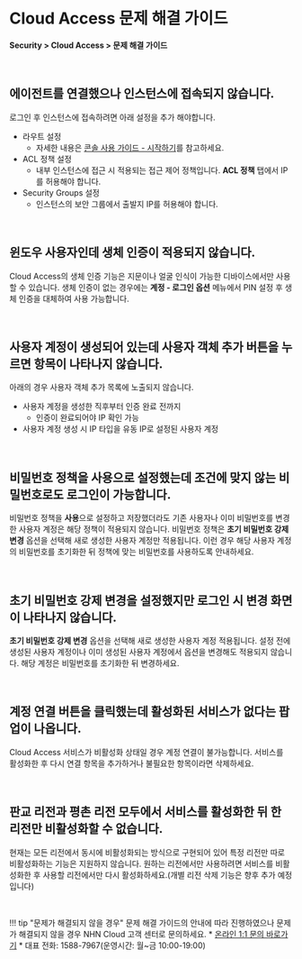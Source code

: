 # Cloud Access 문제 해결 가이드

**Security > Cloud Access > 문제 해결 가이드**

<br>

## 에이전트를 연결했으나 인스턴스에 접속되지 않습니다.

로그인 후 인스턴스에 접속하려면 아래 설정을 추가 해야합니다.

* 라우트 설정
    * 자세한 내용은 [콘솔 사용 가이드 - 시작하기](https://docs.alpha-nhncloud.com/ko/Security/Cloud%20Access/ko/console-user-guide/cloud-access-start/)를 참고하세요.
* ACL 정책 설정
    * 내부 인스턴스에 접근 시 적용되는 접근 제어 정책입니다. **ACL 정책** 탭에서 IP를 허용해야 합니다.
* Security Groups 설정
    * 인스턴스의 보안 그룹에서 출발지 IP를 허용해야 합니다.

<br>

## 윈도우 사용자인데 생체 인증이 적용되지 않습니다.

Cloud Access의 생체 인증 기능은 지문이나 얼굴 인식이 가능한 디바이스에서만 사용할 수 있습니다. 생체 인증이 없는 경우에는 **계정 - 로그인 옵션** 메뉴에서 PIN 설정 후 생체 인증을 대체하여 사용 가능합니다.

<br>

## 사용자 계정이 생성되어 있는데 사용자 객체 추가 버튼을 누르면 항목이 나타나지 않습니다.

아래의 경우 사용자 객체 추가 목록에 노출되지 않습니다.

* 사용자 계정을 생성한 직후부터 인증 완료 전까지
    * 인증이 완료되어야 IP 확인 가능
* 사용자 계정 생성 시 IP 타입을 유동 IP로 설정된 사용자 계정

<br>

## 비밀번호 정책을 사용으로 설정했는데 조건에 맞지 않는 비밀번호로도 로그인이 가능합니다.

비밀번호 정책을 **사용**으로 설정하고 저장했더라도 기존 사용자나 이미 비밀번호를 변경한 사용자 계정은 해당 정책이 적용되지 않습니다.
비밀번호 정책은 **초기 비밀번호 강제 변경** 옵션을 선택해 새로 생성한 사용자 계정만 적용됩니다. 이런 경우 해당 사용자 계정의 비밀번호를 초기화한 뒤 정책에 맞는 비밀번호를 사용하도록 안내하세요.  

<br>

## 초기 비밀번호 강제 변경을 설정했지만 로그인 시 변경 화면이 나타나지 않습니다.

**초기 비밀번호 강제 변경** 옵션을 선택해 새로 생성한 사용자 계정 적용됩니다. 설정 전에 생성된 사용자 계정이나 이미 생성된 사용자 계정에서 옵션을 변경해도 적용되지 않습니다. 해당 계정은 비밀번호를 초기화한 뒤 변경하세요.

<br>

## 계정 연결 버튼을 클릭했는데 활성화된 서비스가 없다는 팝업이 나옵니다.

Cloud Access 서비스가 비활성화 상태일 경우 계정 연결이 불가능합니다. 서비스를 활성화한 후 다시 연결 항목을 추가하거나 불필요한 항목이라면 삭제하세요.

<br>

## 판교 리전과 평촌 리전 모두에서 서비스를 활성화한 뒤 한 리전만 비활성화할 수 없습니다.

현재는 모든 리전에서 동시에 비활성화되는 방식으로 구현되어 있어 특정 리전만 따로 비활성화하는 기능은 지원하지 않습니다.
원하는 리전에서만 사용하려면 서비스를 비활성화한 후 사용할 리전에서만 다시 활성화하세요.(개별 리전 삭제 기능은 향후 추가 예정입니다)

<br>

!!! tip "문제가 해결되지 않을 경우"
    문제 해결 가이드의 안내에 따라 진행하였으나 문제가 해결되지 않을 경우 NHN Cloud 고객 센터로 문의하세요.
    * [온라인 1:1 문의 바로가기](https://www.alpha-nhncloud.com/kr/support/inquiry?alias=tab16_15)
    * 대표 전화: 1588-7967(운영시간: 월~금 10:00-19:00)